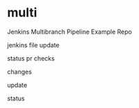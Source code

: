 # multi



Jenkins Multibranch Pipeline Example Repo


jenkins file update

status pr checks

changes

update


status
